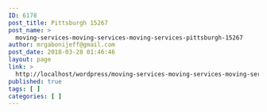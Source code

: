 ```yaml
---
ID: 6178
post_title: Pittsburgh 15267
post_name: >
  moving-services-moving-services-moving-services-pittsburgh-15267
author: mrgabonijeff@gmail.com
post_date: 2018-03-28 01:46:46
layout: page
link: >
  http://localhost/wordpress/moving-services-moving-services-moving-services-pittsburgh-15267/
published: true
tags: [ ]
categories: [ ]
---
```

